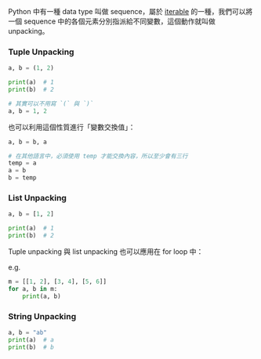 Python 中有一種 data type 叫做 sequence，屬於 [iterable](</Programming Language/Python/Iterable & Iterator.md#Iterable>) 的一種，我們可以將一個 sequence 中的各個元素分別指派給不同變數，這個動作就叫做 unpacking。

### Tuple Unpacking

```Python
a, b = (1, 2)

print(a)  # 1
print(b)  # 2

# 其實可以不用寫 `(` 與 `)`
a, b = 1, 2
```

也可以利用這個性質進行「變數交換值」：

```Python
a, b = b, a

# 在其他語言中，必須使用 temp 才能交換內容，所以至少會有三行
temp = a
a = b
b = temp
```

### List Unpacking

```Python
a, b = [1, 2]

print(a)  # 1
print(b)  # 2
```

Tuple unpacking 與 list unpacking 也可以應用在 for loop 中：

e.g.

```Python
m = [[1, 2], [3, 4], [5, 6]]
for a, b in m:
    print(a, b)
```

### String Unpacking

```Python
a, b = "ab"
print(a)  # a
print(b)  # b
```
